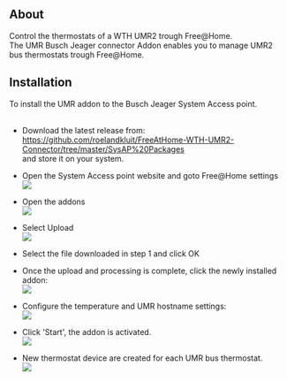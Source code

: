 ## About ##
Control the thermostats of a WTH UMR2 trough Free@Home.</br>
The UMR Busch Jeager connector Addon enables you to manage UMR2 bus thermostats trough Free@Home.

## Installation ##
To install the UMR addon to the Busch Jeager System Access point.</br>
</br>
- Download the latest release from:</br>
https://github.com/roelandkluit/FreeAtHome-WTH-UMR2-Connector/tree/master/SysAP%20Packages</br>
and store it on your system.

- Open the System Access point website and goto Free@Home settings </br>
![](./Resources/img1.png)</br>

- Open the addons </br>
![](./Resources/img2.png)</br>

- Select Upload </br>
![](./Resources/img3.png)</br>

- Select the file downloaded in step 1 and click OK</br>

- Once the upload and processing is complete, click the newly installed addon:</br>
![](./Resources/img4.png)</br>

- Configure the temperature and UMR hostname settings:</br>
![](./Resources/img5.png)</br>

- Click 'Start', the addon is activated.</br>
![](./Resources/img6.png)</br>

- New thermostat device are created for each UMR bus thermostat.</br>
![](./Resources/img7.png)</br>
